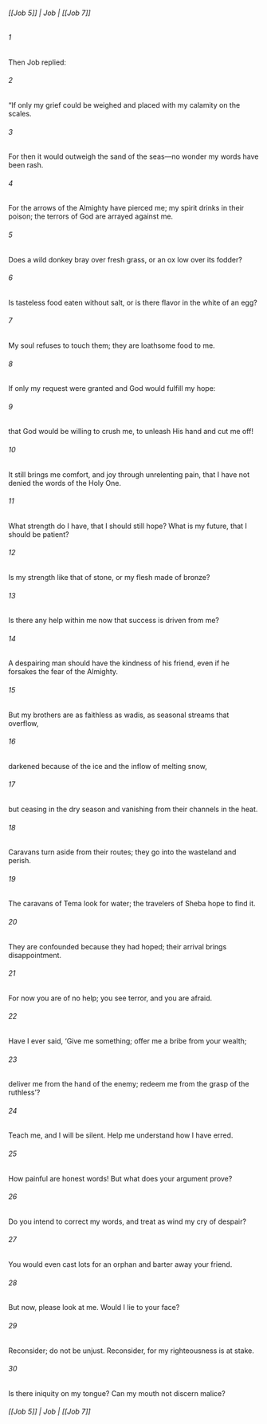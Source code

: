 ###### [[Job 5]] | Job | [[Job 7]]

###### 1
Then Job replied:
###### 2
“If only my grief could be weighed and placed with my calamity on the scales.
###### 3
For then it would outweigh the sand of the seas—no wonder my words have been rash.
###### 4
For the arrows of the Almighty have pierced me; my spirit drinks in their poison; the terrors of God are arrayed against me.
###### 5
Does a wild donkey bray over fresh grass, or an ox low over its fodder?
###### 6
Is tasteless food eaten without salt, or is there flavor in the white of an egg?
###### 7
My soul refuses to touch them; they are loathsome food to me.
###### 8
If only my request were granted and God would fulfill my hope:
###### 9
that God would be willing to crush me, to unleash His hand and cut me off!
###### 10
It still brings me comfort, and joy through unrelenting pain, that I have not denied the words of the Holy One.
###### 11
What strength do I have, that I should still hope? What is my future, that I should be patient?
###### 12
Is my strength like that of stone, or my flesh made of bronze?
###### 13
Is there any help within me now that success is driven from me?
###### 14
A despairing man should have the kindness of his friend, even if he forsakes the fear of the Almighty.
###### 15
But my brothers are as faithless as wadis, as seasonal streams that overflow,
###### 16
darkened because of the ice and the inflow of melting snow,
###### 17
but ceasing in the dry season and vanishing from their channels in the heat.
###### 18
Caravans turn aside from their routes; they go into the wasteland and perish.
###### 19
The caravans of Tema look for water; the travelers of Sheba hope to find it.
###### 20
They are confounded because they had hoped; their arrival brings disappointment.
###### 21
For now you are of no help; you see terror, and you are afraid.
###### 22
Have I ever said, ‘Give me something; offer me a bribe from your wealth;
###### 23
deliver me from the hand of the enemy; redeem me from the grasp of the ruthless’?
###### 24
Teach me, and I will be silent. Help me understand how I have erred.
###### 25
How painful are honest words! But what does your argument prove?
###### 26
Do you intend to correct my words, and treat as wind my cry of despair?
###### 27
You would even cast lots for an orphan and barter away your friend.
###### 28
But now, please look at me. Would I lie to your face?
###### 29
Reconsider; do not be unjust. Reconsider, for my righteousness is at stake.
###### 30
Is there iniquity on my tongue? Can my mouth not discern malice?

###### [[Job 5]] | Job | [[Job 7]]
